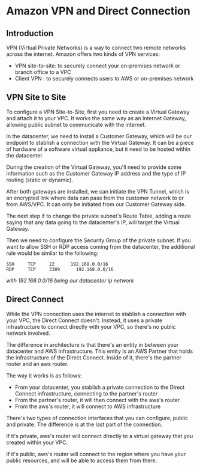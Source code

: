 # Amazon VPN and Direct Connection

## Introduction

VPN (Virtual Private Networks) is a way to connect two remote networks across the internet.
Amazon offers two kinds of VPN services:
- VPN site-to-site: to securely connect your on-premises network or branch office to a VPC
- Client VPN : to securely connects users to AWS or on-premises network

## VPN Site to Site

To configure a VPN Site-to-Site, first you need to create a Virtual Gateway and attach it to your VPC. It works the same way as an Internet Gateway, allowing public subnet to communicate with the internet.

In the datacenter, we need to install a Customer Gateway, which will be our endpoint to stablish a connection with the Virtual Gateway. It can be a piece of hardware of a software virtual appliance, but it need to be hosted within the datacenter.

During the creation of the Virtual Gateway, you'll need to provide some information such as the Customer Gateway IP address and the type of IP routing (static or dynamic).

After both gateways are installed, we can initiate the VPN Tunnel, which is an encrypted link where data can pass from the customer network to or from AWS/VPC. It can only be initiated from our Customer Gateway side.

The next step if to change the private subnet's Route Table, adding a route saying that any data going to the datacenter's IP, will target the Virtual Gateway.

Then we need to configure the Security Group of the private subnet. If you want to allow SSH or RDP access coming from the datacenter, the additional rule would be similar to the following:

```
SSH     TCP     22      192.168.0.0/16
RDP     TCP     3389      192.168.0.0/16
```
<i>with 192.168.0.0/16 being our datacenter ip network</i>

## Direct Connect

While the VPN connection uses the internet to stablish a connection with your VPC, the Direct Connect doesn't. Instead, it uses a private infrastructure to connect directly with your VPC, so there's no public network involved.

The difference in architecture is that there's an entity in between your datacenter and AWS infrastructure. This entity is an AWS Partner that holds the infrastructure of the Direct Connect. Inside of it, there's the partner router and an aws router.

The way it works is as follows:

- From your datacenter, you stablish a private connection to the Direct Connect infrastructure, connecting to the partner's router
- From the partner's router, it will then connect with the aws's router
- From the aws's router, it will connect to AWS infrastructure

There's two types of connection interfaces that you can configure, public and private. The difference is at the last part of the connection.

If it's private, aws's router will connect directly to a virtual gateway that you created within your VPC.

If it's public, aws's router will connect to the region where you have your public resources, and will be able to access them from there.